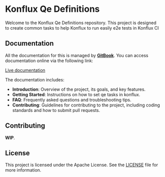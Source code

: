 # Konflux Qe Definitions

Welcome to the Konflux Qe Definitions repository. This project is designed to create common tasks to help Konflux to run easily e2e tests in Konflux CI


## Documentation

All the documentation for this is managed by [**GitBook**](https://www.gitbook.com/). You can access documentation online via the following link:

[Live documentation](https://konflux-ci-test.gitbook.io/konflux-ci-test-system)

The documentation includes:
- **Introduction**: Overview of the project, its goals, and key features.
- **Getting Started**: Instructions on how to set qe tasks in konflux.
- **FAQ**: Frequently asked questions and troubleshooting tips.
- **Contributing**: Guidelines for contributing to the project, including coding standards and how to submit pull requests.

## Contributing

**WIP**.

## License

This project is licensed under the Apache License. See the [LICENSE](./LICENSE.txt) file for more information.
